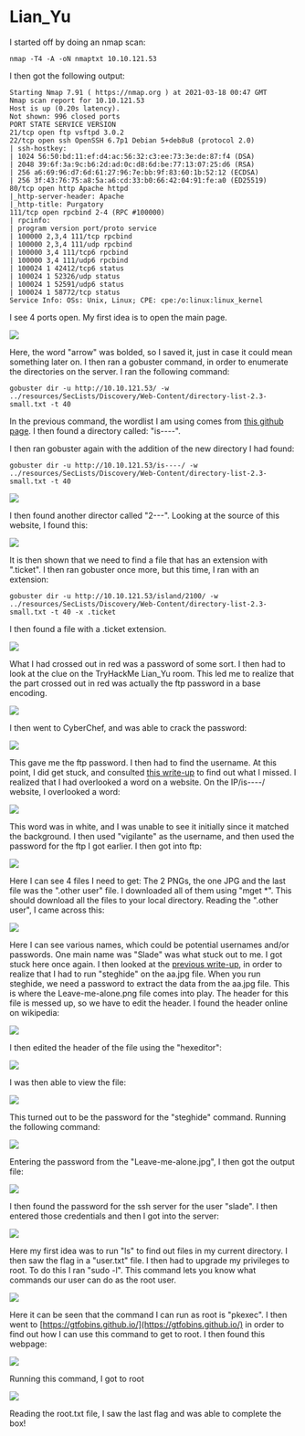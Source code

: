 # Lian\_Yu

I started off by doing an nmap scan:

```text
nmap -T4 -A -oN nmaptxt 10.10.121.53
```

I then got the following output:

```text
Starting Nmap 7.91 ( https://nmap.org ) at 2021-03-18 00:47 GMT
Nmap scan report for 10.10.121.53
Host is up (0.20s latency).
Not shown: 996 closed ports
PORT STATE SERVICE VERSION
21/tcp open ftp vsftpd 3.0.2
22/tcp open ssh OpenSSH 6.7p1 Debian 5+deb8u8 (protocol 2.0)
| ssh-hostkey:
| 1024 56:50:bd:11:ef:d4:ac:56:32:c3:ee:73:3e:de:87:f4 (DSA)
| 2048 39:6f:3a:9c:b6:2d:ad:0c:d8:6d:be:77:13:07:25:d6 (RSA)
| 256 a6:69:96:d7:6d:61:27:96:7e:bb:9f:83:60:1b:52:12 (ECDSA)
| 256 3f:43:76:75:a8:5a:a6:cd:33:b0:66:42:04:91:fe:a0 (ED25519)
80/tcp open http Apache httpd
|_http-server-header: Apache
|_http-title: Purgatory
111/tcp open rpcbind 2-4 (RPC #100000)
| rpcinfo:
| program version port/proto service
| 100000 2,3,4 111/tcp rpcbind
| 100000 2,3,4 111/udp rpcbind
| 100000 3,4 111/tcp6 rpcbind
| 100000 3,4 111/udp6 rpcbind
| 100024 1 42412/tcp6 status
| 100024 1 52326/udp status
| 100024 1 52591/udp6 status
| 100024 1 58772/tcp status
Service Info: OSs: Unix, Linux; CPE: cpe:/o:linux:linux_kernel
```

I see 4 ports open. My first idea is to open the main page.

![](../../.gitbook/assets/pasted-image-20210317200822.png)

Here, the word "arrow" was bolded, so I saved it, just in case it could mean something later on. I then ran a gobuster command, in order to enumerate the directories on the server. I ran the following command:

```text
gobuster dir -u http://10.10.121.53/ -w ../resources/SecLists/Discovery/Web-Content/directory-list-2.3-small.txt -t 40
```

In the previous command, the wordlist I am using comes from [this github page](https://github.com/danielmiessler/SecLists). I then found a directory called: "is----". 

I then ran gobuster again with the addition of the new directory I had found:

```text
gobuster dir -u http://10.10.121.53/is----/ -w ../resources/SecLists/Discovery/Web-Content/directory-list-2.3-small.txt -t 40
```

![](../../.gitbook/assets/inkedpasted-image-20210318224731_li%20%281%29.jpg)

I then found another director called "2---". Looking at the source of this website, I found this:

![](../../.gitbook/assets/inkedpasted-image-20210317202453_li.jpg)

It is then shown that we need to find a file that has an extension with ".ticket". I then ran gobuster once more, but this time, I ran with an extension:

```text
gobuster dir -u http://10.10.121.53/island/2100/ -w ../resources/SecLists/Discovery/Web-Content/directory-list-2.3-small.txt -t 40 -x .ticket
```

I then found a file with a .ticket extension.

![](../../.gitbook/assets/inkedpasted-image-20210317202915_li.jpg)

What I had crossed out in red was a password of some sort. I then had to look at the clue on the TryHackMe Lian\_Yu room. This led me to realize that the part crossed out in red was actually the ftp password in a base encoding. 

![](../../.gitbook/assets/pasted-image-20210317203002.png)

I then went to CyberChef, and was able to crack the password:

![](../../.gitbook/assets/pasted-image-20210317203341.png)

This gave me the ftp password. I then had to find the username. At this point, I did get stuck, and consulted [this write-up](https://infosecwriteups.com/tryhackme-lian-yu-ctf-writeup-detailed-7c229b1904fd) to find out what I missed. I realized that I had overlooked a word on a website. On the IP/is----/ website, I overlooked a word:

![](../../.gitbook/assets/inkedpasted-image-20210318224731_li%20%283%29.jpg)

This word was in white, and I was unable to see it initially since it matched the background. I then used "vigilante" as the username, and then used the password for the ftp I got earlier. I then got into ftp:

![](../../.gitbook/assets/pasted-image-20210318225926.png)

Here I can see 4 files I need to get: The 2 PNGs, the one JPG and the last file was the ".other user" file. I downloaded all of them using "mget \*". This should download all the files to your local directory. Reading the ".other user", I came across this:

![](../../.gitbook/assets/pasted-image-20210318230027.png)

Here I can see various names, which could be potential usernames and/or passwords. One main name was "Slade" was what stuck out to me. I got stuck here once again. I then looked at the [previous write-up](https://infosecwriteups.com/tryhackme-lian-yu-ctf-writeup-detailed-7c229b1904fd), in order to realize that I had to run "steghide" on the aa.jpg file. When you run steghide, we need a password to extract the data from the aa.jpg file. This is where the Leave-me-alone.png file comes into play. The header for this file is messed up, so we have to edit the header. I found the header online on wikipedia:

![](../../.gitbook/assets/pasted-image-20210318225339.png)

I then edited the header of the file using the "hexeditor":

![](../../.gitbook/assets/pasted-image-20210318224939.png)

I was then able to view the file:

![](../../.gitbook/assets/pasted-image-20210318225254.png)

This turned out to be the password for the "steghide" command. Running the following command:

![](../../.gitbook/assets/pasted-image-20210318230316.png)

Entering the password from the "Leave-me-alone.jpg", I then got the output file:

![](../../.gitbook/assets/pasted-image-20210318230337.png)

I then found the password for the ssh server for the user "slade". I then entered those credentials and then I got into the server:

![](../../.gitbook/assets/pasted-image-20210318230445.png)

Here my first idea was to run "ls" to find out files in my current directory. I then saw the flag in a "user.txt" file. I then had to upgrade my privileges to root. To do this I ran "sudo -l". This command lets you know what commands our user can do as the root user. 

![](../../.gitbook/assets/pasted-image-20210318230518.png)

Here it can be seen that the command I can run as root is "pkexec". I then went to [https://gtfobins.github.io/](https://gtfobins.github.io/) in order to find out how I can use this command to get to root. I then found this webpage:

![](../../.gitbook/assets/pasted-image-20210318230928.png)

Running this command, I got to root

![](../../.gitbook/assets/pasted-image-20210318231035.png)

Reading the root.txt file, I saw the last flag and was able to complete the box!

